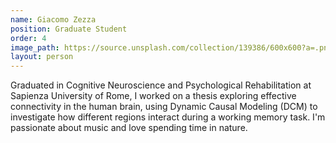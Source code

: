 ```yaml
---
name: Giacomo Zezza
position: Graduate Student
order: 4
image_path: https://source.unsplash.com/collection/139386/600x600?a=.png
layout: person
---
```

Graduated in Cognitive Neuroscience and Psychological Rehabilitation at Sapienza University of Rome, I worked on a thesis exploring effective connectivity in the human brain, using Dynamic Causal Modeling (DCM) to investigate how different regions interact during a working memory task. I'm passionate about music and love spending time in nature.
